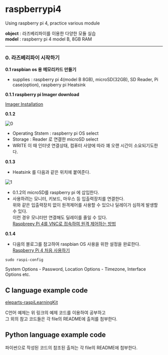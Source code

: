 # raspberrypi4
Using raspberry pi 4, practice various module  
  
**object** : 라즈베리파이를 이용한 다양한 모듈 실습  
**model**  : raspberry pi 4 model B, 8GB RAM

___
### 0. 라즈베리파이 시작하기  
**0.1 raspbian os 용 메모리카드 만들기**
- supplies : raspberry pi 4(model B 8GB), microSD(32GB), SD Reader, Pi case(option), raspberry pi Heatsink
  
**0.1.1 raspberry pi Imager download**  
  
[Imager Installation](https://www.raspberrypi.com/software/)
  
**0.1.2**  

![0](https://user-images.githubusercontent.com/100012844/159913733-ff9696a0-877f-4ba5-b172-20b1e78771e9.PNG)

- Operating Ststem : raspberry pi OS select
- Storage : Reader 로 연결한 microSD select
- WRITE  이 때 인터넷 연결상태, 컴퓨터 사양에 따라 꽤 오랜 시간이 소요되기도한다.
  
**0.1.3**  
- Heatsink 를 다음과 같은 위치에 붙여준다.  

 ![1](https://user-images.githubusercontent.com/100012844/159917856-ea2891e1-0308-493a-8cb8-45aeeae9e47c.png)

- 0.1.2의 microSD를 raspberry pi 에 삽입한다.
- 사용하려는 모니터, 키보드, 마우스 등 입출력장치를 연결한다.  
위와 같은 입출력장치 없이 원격제어를 사용할 수 있으나 딜레이가 심하게 발생할 수 있다.  
이런 경우 모니터만 연결해도 딜레이를 줄일 수 있다.  
[Raspbreey Pi 4를 VNC로 접속하여 원격 제어하는 방법](https://webnautes.tistory.com/549?category=759152)  

**0.1.4**  
- 다음의 블로그를 참고하여 raspbian OS 사용을 위한 설정을 완료한다.  
[Raspberry Pi 4 처음 사용하기](https://webnautes.tistory.com/899?category=759152)  

```Linux
sudo raspi-config
```
System Options - Password,  Location Options - Timezone,  Interface Options etc.

## C language example code
[eleparts-raspiLearningKit](https://github.com/eleparts/raspi-LearningKit)  
  
C언어 예제는 위 링크의 예제 코드를 이용하여 공부하고  
그 외의 참고 코드들은 각 file의 README에 출처를 첨부한다. 

## Python language example code
  
파이썬으로 작성된 코드의 참조된 출처는 각 file의 README에 첨부한다.  

